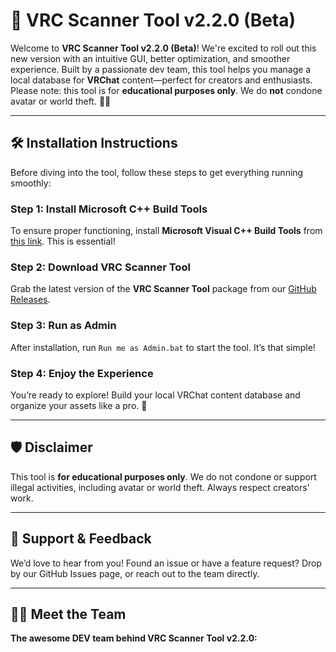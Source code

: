# 🚀 VRC Scanner Tool v2.2.0 (Beta)

Welcome to **VRC Scanner Tool v2.2.0 (Beta)**! We're excited to roll out this new version with an intuitive GUI, better optimization, and smoother experience. Built by a passionate dev team, this tool helps you manage a local database for **VRChat** content—perfect for creators and enthusiasts. Please note: this tool is for **educational purposes only**. We do **not** condone avatar or world theft. 🙅‍♂️

---

## 🛠️ Installation Instructions

Before diving into the tool, follow these steps to get everything running smoothly:

### Step 1: Install Microsoft C++ Build Tools
To ensure proper functioning, install **Microsoft Visual C++ Build Tools** from [this link](https://www.microsoft.com/store/productId/9NRWMJP3717K?ocid=pdpshare). This is essential!

### Step 2: Download VRC Scanner Tool
Grab the latest version of the **VRC Scanner Tool** package from our [GitHub Releases](https://github.com/Kawaii-Squad/VRCST/releases/tag/VRCST).

### Step 3: Run as Admin
After installation, run `Run me as Admin.bat` to start the tool. It’s that simple!

### Step 4: Enjoy the Experience
You’re ready to explore! Build your local VRChat content database and organize your assets like a pro. 🎉

---

## 🛡️ Disclaimer

This tool is **for educational purposes only**. We do not condone or support illegal activities, including avatar or world theft. Always respect creators' work.

---

## 💬 Support & Feedback

We’d love to hear from you! Found an issue or have a feature request? Drop by our GitHub Issues page, or reach out to the team directly.

---

## 👨‍💻 Meet the Team

**The awesome DEV team behind VRC Scanner Tool v2.2.0:**
